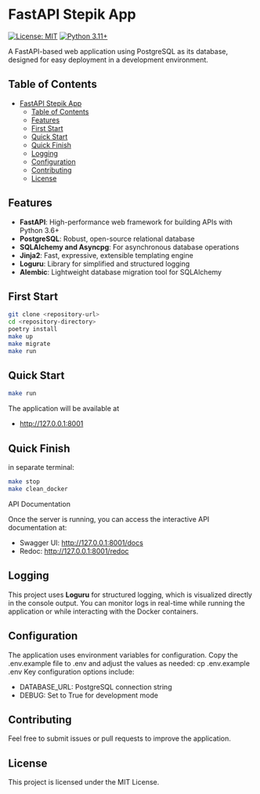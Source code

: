 # FastAPI Stepik App

[![License: MIT](https://img.shields.io/badge/License-MIT-yellow.svg)](https://opensource.org/licenses/MIT)
[![Python 3.11+](https://img.shields.io/badge/python-3.11+-blue.svg)](https://www.python.org/downloads/release/python-311/)

A FastAPI-based web application using PostgreSQL as its database, designed for easy deployment in a development environment.

## Table of Contents
- [FastAPI Stepik App](#fastapi-stepik-app)
  - [Table of Contents](#table-of-contents)
  - [Features](#features)
  - [First Start](#first-start)
  - [Quick Start](#quick-start)
  - [Quick Finish](#quick-finish)
  - [Logging](#logging)
  - [Configuration](#configuration)
  - [Contributing](#contributing)
  - [License](#license)

## Features

- **FastAPI**: High-performance web framework for building APIs with Python 3.6+
- **PostgreSQL**: Robust, open-source relational database
- **SQLAlchemy and Asyncpg**: For asynchronous database operations
- **Jinja2**: Fast, expressive, extensible templating engine
- **Loguru**: Library for simplified and structured logging
- **Alembic**: Lightweight database migration tool for SQLAlchemy

## First Start

```bash
git clone <repository-url>
cd <repository-directory>
poetry install
make up
make migrate
make run
```

## Quick Start

```bash
make run
```

The application will be available at
- http://127.0.0.1:8001

## Quick Finish

in separate terminal:
```bash
make stop
make clean_docker
```


API Documentation

Once the server is running, you can access the interactive API documentation at:
- Swagger UI: http://127.0.0.1:8001/docs
- Redoc: http://127.0.0.1:8001/redoc

## Logging

This project uses **Loguru** for structured logging, which is visualized directly in the console output. You can monitor logs in real-time while running the application or while interacting with the Docker containers.

## Configuration

The application uses environment variables for configuration. Copy the .env.example file to .env and adjust the values as needed:
cp .env.example .env
Key configuration options include:
- DATABASE_URL: PostgreSQL connection string
- DEBUG: Set to True for development mode

## Contributing

Feel free to submit issues or pull requests to improve the application.

## License

This project is licensed under the MIT License.
